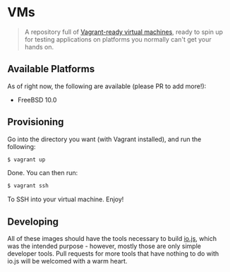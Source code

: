 # VMs

> A repository full of [Vagrant-ready virtual machines](https://www.vagrantup.com/), ready to spin up for testing applications on platforms you normally can't get your hands on.

## Available Platforms
As of right now, the following are available (please PR to add more!):

* FreeBSD 10.0

## Provisioning
Go into the directory you want (with Vagrant installed), and run the following:

```sh
$ vagrant up
```

Done. You can then run:

```sh
$ vagrant ssh
```

To SSH into your virtual machine. Enjoy!

## Developing
All of these images should have the tools necessary to build [io.js](https://github.com/iojs/io.js), which was the intended purpose - however, mostly those are only simple developer tools. Pull requests for more tools that have nothing to do with io.js will be welcomed with a warm heart.